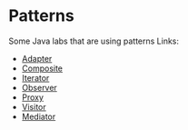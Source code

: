 # Patterns
Some Java labs that are using patterns
Links:
* [Adapter](src/myn/patterns/adapter)
* [Composite](src/myn/patterns/composite) 
* [Iterator](src/myn/patterns/iterator)
* [Observer](src/myn/patterns/observer)
* [Proxy](src/myn/patterns/proxy)
* [Visitor](src/myn/patterns/visitor)
* [Mediator](src/myn/patterns/mediator)
